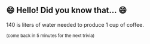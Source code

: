## :smile: Hello! Did you know that... :smile:
140 is liters of water needed to produce 1 cup of coffee.

<sup>(come back in 5 minutes for the next trivia)<sup>
